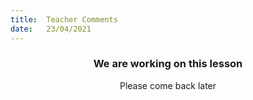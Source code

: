 ```yaml
---
title:  Teacher Comments
date:   23/04/2021
---
```


### <center>We are working on this lesson</center>
<center>Please come back later</center>